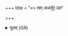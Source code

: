 +++
title = "०५ त्वम् अध्वर्युर् उत"

+++
<details><summary>मूलम् (GR)</summary>

त्वम् अध्वर्युर् उत होतासि पूर्व्यः  
प्रशास्ता पोता जनुषा पुरोहितः ।  
विश्वा विद्वाꣳ आर्त्विज्या धीर पुष्यस्य्  
अग्ने (…) ॥ +++(see 1d)+++
</details>